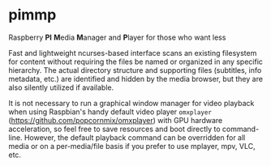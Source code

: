 # pimmp
Raspberry **PI** **M**edia **M**anager and **P**layer for those who want less

Fast and lightweight ncurses-based interface scans an existing filesystem for content without requiring the files be named or organized in any specific hierarchy. The actual directory structure and supporting files (subtitles, info metadata, etc.) are identified and hidden by the media browser, but they are also silently utilized if available.

It is not necessary to run a graphical window manager for video playback when using Raspbian's handy default video player `omxplayer` (https://github.com/popcornmix/omxplayer) with GPU hardware acceleration, so feel free to save resources and boot directly to command-line. However, the default playback command can be overridden for all media or on a per-media/file basis if you prefer to use mplayer, mpv, VLC, etc. 
